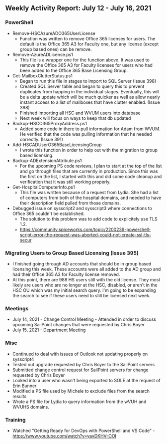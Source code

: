 ## Weekly Activity Report: July 12 - July 16, 2021

### PowerShell
* Remove-HSCAzureADO365UserLicense
  * Function was written to remove Office 365 licenses for users. The default is the Office 365 A3 for Faculty one, but any license (except group based ones) can be remove.
* Remove-AzureADLicense.ps1
  * This file is a wrapper one for the function above. It was used to remove the Office 365 A3 for Faculty licenses for users who had been added to the Office 365 Base Licensing Group.
* Get-MailboxClutterStatus.ps1
  * Began to run this file in stages to import to SQL Server (Issue 398)
  * Created SQL Server table and began to query this to prevent duplicates from happing in the individual stages. Eventually, this will be a delta update which will be much quicker as well as allow nearly instant access to a list of mailboxes that have clutter enabled. (Issue 398)
  * Finished importing all HSC and WVUM users into database
  * Next week will focus on ways to keep that db updated
* Backup-HSCO365ProxyAddress.ps1
  * Added some code in there to pull information for Adam from WVUM. He verified that the code was pulling information that he needed correctly. (Issue 391)
* Add-HSCADUserO365BaseLicensingGroup
  * I wrote this function in order to help out with the migration to group based licensing. 
* Backup-ADExtensionAttribute.ps1
  * For the upcoming PS code reviews, I plan to start at the top of the list and go through files that are currently in production. Since this was the first on the list, I started with this and did some code cleanup and verification that it was still working properly.
* Get-HospitalComputerInfo.ps1
  * This file was written because of a request from Lydia. She had a list of computers from both of the hospital domains, and needed to have their description field pulled from those domains.
* Debugged issue on sysscript2 and sysscript3 where connections to Office 365 couldn't be established.
  * The solution to this problem was to add code to explicitely use TLS 1.2.
  * https://community.spiceworks.com/topic/2200239-powershell-script-error-the-request-was-aborted-could-not-create-ssl-tls-secur

### Migrating Users to Group Based Licensing (Issue 395)
* I finished going through AD accounts that should be in group based licensing this week. These accounts were all added to the AD group and had their Office 365 A3 for Faculty license removed.
* At this point, there are 988 HS users still with the old license. They most likely are users who are no longer at the HSC, disabled, or aren't in the HSC OU which was my initial search query. I'm going to be expanding the search to see if these users need to still be licensed next week.
  
### Meetings
* July 14, 2021 - Change Control Meeting - Attended in order to discuss upcoming SailPoint changes that were requested by Chris Boyer
* July 15, 2021 - Department Meeting

### Misc
* Continued to deal with issues of Outlook not updating properly on sysscript4
* Tested out upgrade requested by Chris Boyer to the SailPoint servers
* Submitted change control request for SailPoint servers for change requested by Chris Boyer
* Looked into a user who wasn't being exported to SOLE at the request of Erin Bunner
* Modified a PS file used by Michele to exclude files from the search results
* Wrote a PS file for Lydia to query information from the wVUH and WVUHS domains.

### Training
* Watched "Getting Ready for DevOps with PowerShell and VS Code" - https://www.youtube.com/watch?v=yavDKHV-OOI

